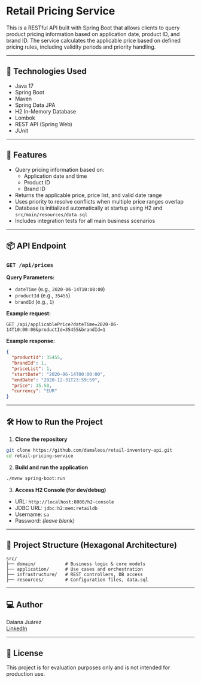 # Retail Pricing Service

This is a RESTful API built with Spring Boot that allows clients to query product pricing information based on application date, product ID, and brand ID. The service calculates the applicable price based on defined pricing rules, including validity periods and priority handling.

---

## 🔧 Technologies Used

- Java 17
- Spring Boot
- Maven
- Spring Data JPA
- H2 In-Memory Database
- Lombok
- REST API (Spring Web)
- JUnit

---

## 🚀 Features

- Query pricing information based on:
    - Application date and time
    - Product ID
    - Brand ID
- Returns the applicable price, price list, and valid date range
- Uses priority to resolve conflicts when multiple price ranges overlap
- Database is initialized automatically at startup using H2 and `src/main/resources/data.sql`
- Includes integration tests for all main business scenarios

---

## 📦 API Endpoint

### `GET /api/prices`

**Query Parameters:**
- `dateTime` (e.g., `2020-06-14T10:00:00`)
- `productId` (e.g., `35455`)
- `brandId` (e.g., `1`)

**Example request:**
```
GET /api/applicablePrice?dateTime=2020-06-14T10:00:00&productId=35455&brandId=1
```

**Example response:**
```json
{
  "productId": 35455,
  "brandId": 1,
  "priceList": 1,
  "startDate": "2020-06-14T00:00:00",
  "endDate": "2020-12-31T23:59:59",
  "price": 35.50,
  "currency": "EUR"
}
```

---

## 🛠 How to Run the Project

1. **Clone the repository**

```bash
git clone https://github.com/damaleos/retail-inventory-api.git
cd retail-pricing-service
```

2. **Build and run the application**

```bash
./mvnw spring-boot:run
```

3. **Access H2 Console (for dev/debug)**

- URL: `http://localhost:8080/h2-console`
- JDBC URL: `jdbc:h2:mem:retaildb`
- Username: `sa`
- Password: *(leave blank)*

---

## 📂 Project Structure (Hexagonal Architecture)

```
src/
├── domain/           # Business logic & core models
├── application/      # Use cases and orchestration
├── infrastructure/   # REST controllers, DB access
├── resources/        # Configuration files, data.sql
```

---

## ‍💻 Author

Daiana Juárez  
[LinkedIn](https://linkedin.com/in/daiana-juarez)

---

## 📃 License

This project is for evaluation purposes only and is not intended for production use.
